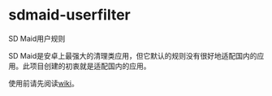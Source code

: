 # sdmaid-userfilter
SD Maid用户规则

SD Maid是安卓上最强大的清理类应用，但它默认的规则没有很好地适配国内的应用。此项目创建的初衷就是适配国内的应用。

使用前请先阅读[wiki](https://github.com/redjumper/sdmaid-userfilter/wiki)。
